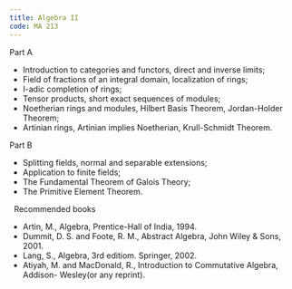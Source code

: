 ```yaml
---
title: Algebra II
code: MA 213
---
```

Part A

* Introduction to categories and functors, direct and inverse limits;
* Field of fractions of an integral domain, localization of rings;
* I-adic completion of rings;
* Tensor products, short exact sequences of modules;
* Noetherian rings and modules, Hilbert Basis Theorem, Jordan-Holder Theorem;
* Artinian rings, Artinian implies Noetherian, Krull-Schmidt Theorem.

Part B

* Splitting fields, normal and separable extensions;
* Application to finite fields;
* The Fundamental Theorem of Galois Theory;
* The Primitive Element Theorem.

 
Recommended books

* Artin, M., Algebra, Prentice-Hall of India, 1994.
* Dummit, D. S. and Foote, R. M., Abstract Algebra, John Wiley & Sons, 2001.
* Lang, S., Algebra, 3rd editiom. Springer, 2002.
* Atiyah, M. and MacDonald, R., Introduction to Commutative Algebra, Addison-
  Wesley(or any reprint).
   

